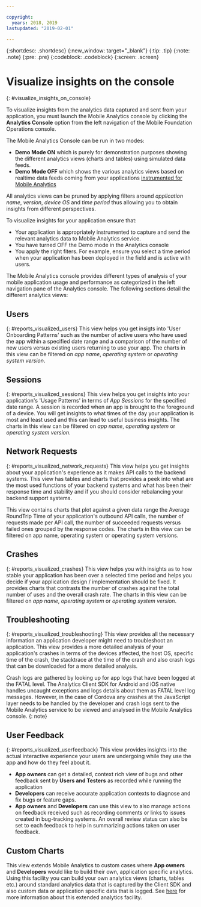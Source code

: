 ```yaml
---

copyright:
  years: 2018, 2019
lastupdated: "2019-02-01"

---
```


{:shortdesc: .shortdesc}
{:new_window: target="_blank"}
{:tip: .tip}
{:note: .note}
{:pre: .pre}
{:codeblock: .codeblock}
{:screen: .screen}

# Visualize insights on the console
{: #visualize_insights_on_console}

To visualize insights from the analytics data captured and sent from your application, you must launch the Mobile Analytics console by clicking the **Analytics Console** option from the left navigation of the Mobile Foundation Operations console.

The Mobile Analytics Console can be run in two modes:
  - **Demo Mode ON** which is purely for demonstration purposes showing the different analytics views (charts and tables) using simulated data feeds.
  - **Demo Mode OFF** which shows the various analytics views based on realtime data feeds coming from your applications [instrumented for Mobile Analytics](instrument_an_app.html)
  
All analytics views can be pruned by applying filters around *application name*, *version*, *device OS* and *time period* thus allowing you to obtain insights from different perspectives.

To visualize insights for your application ensure that:
  - Your application is appropriately instrumented to capture and send the relevant analytics data to Mobile Analytics service.
  - You have turned OFF the Demo mode in the Analytics console
  - You apply the right fiters.  For example, ensure you select a time period when your application has been deployed in the field and is active with users.

The Mobile Analytics console provides different types of analysis of your mobile application usage and performance as categorized in the left navigation pane of the Analytics console.  The following sections detail the different analytics views: 


## Users
{: #reports_visualized_users}
This view helps you get insigts into 'User Onboarding Patterns' such as the number of active users who have used the app within a specified date range and a comparison of the number of new users versus existing users returning to use your app.
The charts in this view can be filtered on *app name*, *operating system* or *operating system version*.

## Sessions
{: #reports_visualized_sessions}
This view helps you get insights into your application's 'Usage Patterns' in terms of *App Sessions* for the specified date range. A session is recorded when an app is brought to the foreground of a device.  You will get insights to what times of the day your application is most and least used and this can lead to useful business insights. The charts in this view can be filtered on *app name*, *operating system* or *operating system version*.

## Network Requests
{: #reports_visualized_network_requests}
This view helps you get insights about your application's experience as it makes API calls to the backend systems.  This view has tables and charts that provides a peek into what are the most used functions of your backend systems and what has been their response time and stability and if you should consider rebalancing your backend support systems.

This view contains charts that plot against a given data range the Average RoundTrip Time of your application's outbound API calls, the number of requests made per API call, the number of succeeded requests versus failed ones grouped by the response codes.  The charts in this view can be filtered on app name, operating system or operating system versions.

## Crashes
{: #reports_visualized_crashes}
This view helps you with insights as to how stable your application has been over a selected time period and helps you decide if your application design / implementation should be fixed.  It provides charts that contrasts the number of crashes against the total number of uses and the overall crash rate.  The charts in this view can be filtered on *app name*, *operating system* or *operating system version*.


## Troubleshooting
{: #reports_visualized_troubleshooting}
This view provides all the necessary information an application developer might need to troubleshoot an application.  This view provides a more detailed analysis of your application's crashes in terms of the devices affected, the host OS, specific time of the crash, the stacktrace at the time of the crash and also crash logs that can be downloaded for a more detailed analysis.  

Crash logs are gathered by looking up for app logs that have been logged at the FATAL level.  The Analytics Client SDK for Android and iOS native handles uncaught exceptions and logs details about them as FATAL level log messages.  However, in the case of Cordova any crashes at the JavaScript layer needs to be handled by the developer and crash logs sent to the Mobile Analytics service to be viewed and analysed in the Mobile Analytics console.
{: note}


## User Feedback
{: #reports_visualized_userfeedback}
This view provides insights into the actual interactive experience your users are undergoing while they use the app and how do they feel about it.

* **App owners** can get a detailed, context rich view of bugs and other feedback sent by **Users and Testers**  as recorded while running the application
* **Developers** can receive accurate application contexts to diagnose and fix bugs or feature gaps.
* **App owners** and **Developers** can use this view to also manage actions on feedback received such as recording comments or links to issues created in bug-tracking systems.  An overall review status can also be set to each feedback to help in summarizing actions taken on user feedback.

## Custom Charts
This view extends Mobile Analytics to custom cases where **App owners** and **Developers** would like to build their own, application specific analytics.   Using this facility you can build your own analytics views (charts, tables etc.) around standard analytics data that is captured by the Client SDK and also custom data or application specific data that is logged.  See [here](build_custom_charts.html) for more information about this extended analytics facility.

